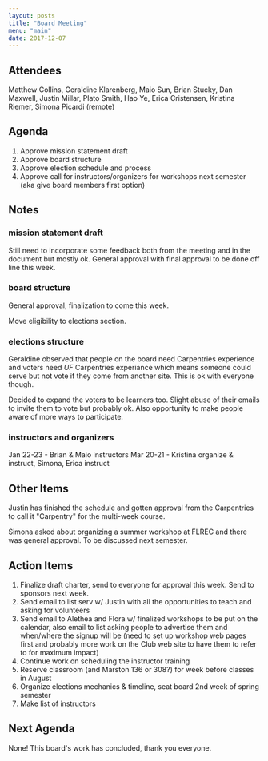 ```yaml
---
layout: posts
title: "Board Meeting"
menu: "main"
date: 2017-12-07
---
```


## Attendees

Matthew Collins, Geraldine Klarenberg, Maio Sun, Brian Stucky, Dan Maxwell, Justin Millar, Plato Smith, Hao Ye, Erica Cristensen, Kristina Riemer, Simona Picardi (remote)

## Agenda

1. Approve mission statement draft
1. Approve board structure
1. Approve election schedule and process
1. Approve call for instructors/organizers for workshops next semester (aka give board members first option)

## Notes

### mission statement draft

Still need to incorporate some feedback both from the meeting and in the document but mostly ok. General approval with final approval to be done off line this week.

### board structure

General approval, finalization to come this week.

Move eligibility to elections section.

### elections structure

Geraldine observed that people on the board need Carpentries experience and voters need _UF_ Carpentries experiance which means someone could serve but not vote if they come from another site. This is ok with everyone though.

Decided to expand the voters to be learners too. Slight abuse of their emails to invite them to vote but probably ok. Also opportunity to make people aware of more ways to participate.

### instructors and organizers

Jan 22-23 - Brian & Maio instructors
Mar 20-21 - Kristina organize & instruct, Simona, Erica instruct

## Other Items

Justin has finished the schedule and gotten approval from the Carpentries to call it "Carpentry" for the multi-week course.

Simona asked about organizing a summer workshop at FLREC and there was general approval. To be discussed next semester.

## Action Items

1. Finalize draft charter, send to everyone for approval this week. Send to sponsors next week.
1. Send email to list serv w/ Justin with all the opportunities to teach and asking for volunteers
1. Send email to Alethea and Flora w/ finalized workshops to be put on the calendar, also email to list asking people to advertise them and when/where the signup will be (need to set up workshop web pages first and probably more work on the Club web site to have them to refer to for maximum impact)
1. Continue work on scheduling the instructor training
1. Reserve classroom (and Marston 136 or 308?) for week before classes in August
1. Organize elections mechanics & timeline, seat board 2nd week of spring semester
1. Make list of instructors

## Next Agenda

None! This board's work has concluded, thank you everyone.